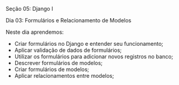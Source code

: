 Seção 05: Django I

Dia 03: Formulários e Relacionamento de Modelos

Neste dia aprendemos: 
- Criar formulários no Django e entender seu funcionamento; 
- Aplicar validação de dados de formulários; 
- Utilizar os formulários para adicionar novos registros no banco; 
- Descrever formulários de modelos; 
- Criar formulários de modelos; 
- Aplicar relacionamentos entre modelos;

